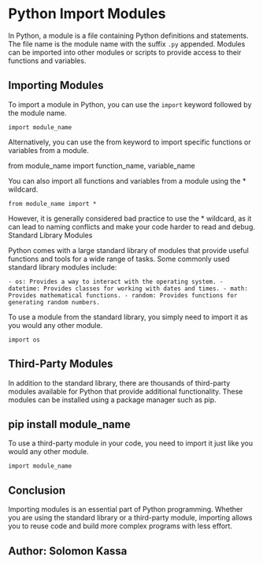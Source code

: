 # Python Import Modules

In Python, a module is a file containing Python definitions and statements. The file name is the module name with the suffix `.py` appended. Modules can be imported into other modules or scripts to provide access to their functions and variables.

## Importing Modules

To import a module in Python, you can use the `import` keyword followed by the module name.


``import module_name``

Alternatively, you can use the from keyword to import specific functions or variables from a module.


from module_name import function_name, variable_name

You can also import all functions and variables from a module using the * wildcard.


``from module_name import *``

However, it is generally considered bad practice to use the * wildcard, as it can lead to naming conflicts and make your code harder to read and debug.
Standard Library Modules

Python comes with a large standard library of modules that provide useful functions and tools for a wide range of tasks. Some commonly used standard library modules include:

   ``- os: Provides a way to interact with the operating system.
     - datetime: Provides classes for working with dates and times.
     - math: Provides mathematical functions.
     - random: Provides functions for generating random numbers.``

To use a module from the standard library, you simply need to import it as you would any other module.


``import os``

## Third-Party Modules

In addition to the standard library, there are thousands of third-party modules available for Python that provide additional functionality. These modules can be installed using a package manager such as pip.


## pip install module_name

To use a third-party module in your code, you need to import it just like you would any other module.


``import module_name``

## Conclusion

Importing modules is an essential part of Python programming. Whether you are using the standard library or a third-party module, importing allows you to reuse code and build more complex programs with less effort.

## Author: Solomon Kassa
